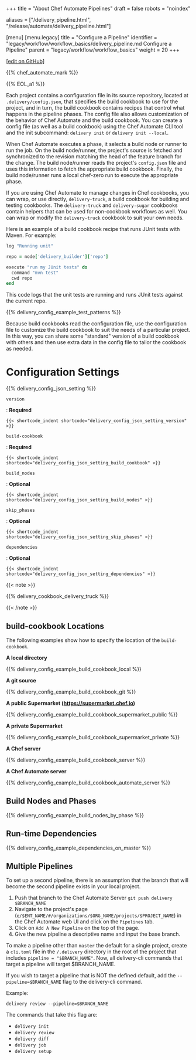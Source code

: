 +++
title = "About Chef Automate Pipelines"
draft = false
robots = "noindex"


aliases = ["/delivery_pipeline.html", "/release/automate/delivery_pipeline.html"]

[menu]
  [menu.legacy]
    title = "Configure a Pipeline"
    identifier = "legacy/workflow/workflow_basics/delivery_pipeline.md Configure a Pipeline"
    parent = "legacy/workflow/workflow_basics"
    weight = 20
+++

[\[edit on GitHub\]](https://github.com/chef/chef-web-docs/blob/master/content/delivery_pipeline.md)



{{% chef_automate_mark %}}

{{% EOL_a1 %}}

Each project contains a configuration file in its source repository,
located at `.delivery/config.json`, that specifies the build cookbook to
use for the project, and in turn, the build cookbook contains recipes
that control what happens in the pipeline phases. The config file also
allows customization of the behavior of Chef Automate and the build
cookbook. You can create a config file (as well as a build cookbook)
using the Chef Automate CLI tool and the init subcommand:
`delivery init` or `delivery init --local`.

When Chef Automate executes a phase, it selects a build node or runner
to run the job. On the build node/runner, the project's source is
fetched and synchronized to the revision matching the head of the
feature branch for the change. The build node/runner reads the project's
`config.json` file and uses this information to fetch the appropriate
build cookbook. Finally, the build node/runner runs a local chef-zero
run to execute the appropriate phase.

If you are using Chef Automate to manage changes in Chef cookbooks, you
can wrap, or use directly, `delivery-truck`, a build cookbook for
building and testing cookbooks. The `delivery-truck` and
`delivery-sugar` cookbooks contain helpers that can be used for
non-cookbook workflows as well. You can wrap or modify the
`delivery-truck` cookbook to suit your own needs.

Here is an example of a build cookbook recipe that runs JUnit tests with
Maven. For example:

``` ruby
log "Running unit"

repo = node['delivery_builder']['repo']

execute "run my JUnit tests" do
  command "mvn test"
  cwd repo
end
```

This code logs that the unit tests are running and runs JUnit tests
against the current repo.

{{% delivery_config_example_test_patterns %}}

Because build cookbooks read the configuration file, use the
configuration file to customize the build cookbook to suit the needs of
a particular project. In this way, you can share some "standard" version
of a build cookbook with others and then use extra data in the config
file to tailor the cookbook as needed.

Configuration Settings
======================

{{% delivery_config_json_setting %}}

`version`

:   **Required**

    {{< shortcode_indent shortcode="delivery_config_json_setting_version" >}}

`build-cookbook`

:   **Required**

    {{< shortcode_indent shortcode="delivery_config_json_setting_build_cookbook" >}}

`build_nodes`

:   **Optional**

    {{< shortcode_indent shortcode="delivery_config_json_setting_build_nodes" >}}

`skip_phases`

:   **Optional**

    {{< shortcode_indent shortcode="delivery_config_json_setting_skip_phases" >}}

`dependencies`

:   **Optional**

    {{< shortcode_indent shortcode="delivery_config_json_setting_dependencies" >}}

{{< note >}}

{{% delivery_cookbook_delivery_truck %}}

{{< /note >}}

build-cookbook Locations
------------------------

The following examples show how to specify the location of the
`build-cookbook`.

**A local directory**

{{% delivery_config_example_build_cookbook_local %}}

**A git source**

{{% delivery_config_example_build_cookbook_git %}}

**A public Supermarket (https://supermarket.chef.io)**

{{% delivery_config_example_build_cookbook_supermarket_public %}}

**A private Supermarket**

{{% delivery_config_example_build_cookbook_supermarket_private %}}

**A Chef server**

{{% delivery_config_example_build_cookbook_server %}}

**A Chef Automate server**

{{% delivery_config_example_build_cookbook_automate_server %}}

Build Nodes and Phases
----------------------

{{% delivery_config_example_build_nodes_by_phase %}}

Run-time Dependencies
---------------------

{{% delivery_config_example_dependencies_on_master %}}

Multiple Pipelines
------------------

To set up a second pipeline, there is an assumption that the branch that
will become the second pipeline exists in your local project.

1.  Push that branch to the Chef Automate Server
    `git push delivery $BRANCH_NAME`
2.  Navigate to the project's page
    (`e/$ENT_NAME/#/organizations/$ORG_NAME/projects/$PROJECT_NAME`) in
    the Chef Automate web UI and click on the `Pipelines` tab.
3.  Click on `Add A New Pipeline` on the top of the page.
4.  Give the new pipeline a descriptive name and input the base branch.

To make a pipeline other than `master` the default for a single project,
create a `cli.toml` file in the `/.delivery` directory in the root of
the project that includes `pipeline = "$BRANCH_NAME"`. Now, all
delivery-cli commands that target a pipeline will target \$BRANCH_NAME.

If you wish to target a pipeline that is NOT the defined default, add
the `--pipeline=$BRANCH_NAME` flag to the delivery-cli command.

Example:

`delivery review --pipeline=$BRANCH_NAME`

The commands that take this flag are:

-   `delivery init`
-   `delivery review`
-   `delivery diff`
-   `delivery job`
-   `delivery setup`
